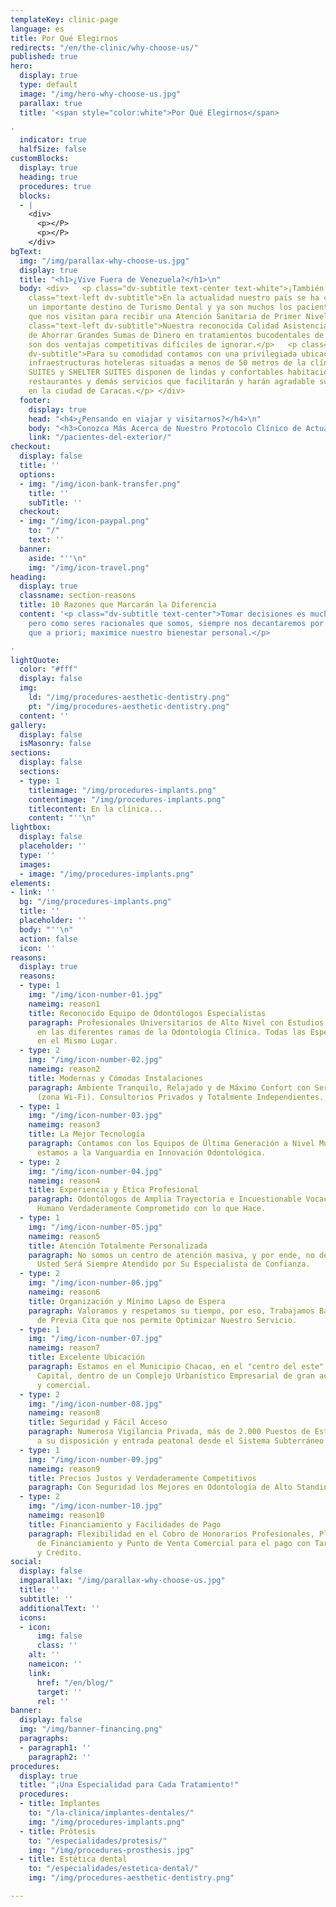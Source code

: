 ```yaml
---
templateKey: clinic-page
language: es
title: Por Qué Elegirnos
redirects: "/en/the-clinic/why-choose-us/"
published: true
hero:
  display: true
  type: default
  image: "/img/hero-why-choose-us.jpg"
  parallax: true
  title: '<span style="color:white">Por Qué Elegirnos</span>

'
  indicator: true
  halfSize: false
customBlocks:
  display: true
  heading: true
  procedures: true
  blocks:
  - |
    <div>
      <p></P>
      <p></P>
    </div>
bgText:
  img: "/img/parallax-why-choose-us.jpg"
  display: true
  title: "<h1>¿Vive Fuera de Venezuela?</h1>\n"
  body: <div>   <p class="dv-subtitle text-center text-white">¡También somos una opción!   </p><p
    class="text-left dv-subtitle">En la actualidad nuestro país se ha convertido en
    un importante destino de Turismo Dental y ya son muchos los pacientes foráneos
    que nos visitan para recibir una Atención Sanitaria de Primer Nivel.</p>   <p
    class="text-left dv-subtitle">Nuestra reconocida Calidad Asistencial y la posibilidad
    de Ahorrar Grandes Sumas de Dinero en tratamientos bucodentales de complejidad
    son dos ventajas competitivas difíciles de ignorar.</p>   <p class="text-left
    dv-subtitle">Para su comodidad contamos con una privilegiada ubicación y dos excelentes
    infraestructuras hoteleras situadas a menos de 50 metros de la clínica. CHACAO
    SUITES y SHELTER SUITES disponen de lindas y confortables habitaciones, estacionamiento,
    restaurantes y demás servicios que facilitarán y harán agradable su breve estadía
    en la ciudad de Caracas.</p> </div>
  footer:
    display: true
    head: "<h4>¿Pensando en viajar y visitarnos?</h4>\n"
    body: "<h3>Conozca Más Acerca de Nuestro Protocolo Clínico de Actuación.</h3>"
    link: "/pacientes-del-exterior/"
checkout:
  display: false
  title: ''
  options:
  - img: "/img/icon-bank-transfer.png"
    title: ''
    subTitle: ''
  checkout:
  - img: "/img/icon-paypal.png"
    to: "/"
    text: ''
  banner:
    aside: "''\n"
    img: "/img/icon-travel.png"
heading:
  display: true
  classname: section-reasons
  title: 10 Razones que Marcarán la Diferencia
  content: '<p class="dv-subtitle text-center">Tomar decisiones es muchas veces complicado,
    pero como seres racionales que somos, siempre nos decantaremos por aquella alternativa,
    que a priori; maximice nuestro bienestar personal.</p>

'
lightQuote:
  color: "#fff"
  display: false
  img:
    ld: "/img/procedures-aesthetic-dentistry.png"
    pt: "/img/procedures-aesthetic-dentistry.png"
  content: ''
gallery:
  display: false
  isMasonry: false
sections:
  display: false
  sections:
  - type: 1
    titleimage: "/img/procedures-implants.png"
    contentimage: "/img/procedures-implants.png"
    titlecontent: En la clínica...
    content: "''\n"
lightbox:
  display: false
  placeholder: ''
  type: ''
  images:
  - image: "/img/procedures-implants.png"
elements:
- link: ''
  bg: "/img/procedures-implants.png"
  title: ''
  placeholder: ''
  body: "''\n"
  action: false
  icon: ''
reasons:
  display: true
  reasons:
  - type: 1
    img: "/img/icon-number-01.jpg"
    nameimg: reason1
    title: Reconocido Equipo de Odontólogos Especialistas
    paragraph: Profesionales Universitarios de Alto Nivel con Estudios de Postgrado
      en las diferentes ramas de la Odontología Clínica. Todas las Especialidades
      en el Mismo Lugar.
  - type: 2
    img: "/img/icon-number-02.jpg"
    nameimg: reason2
    title: Modernas y Cómodas Instalaciones
    paragraph: Ambiente Tranquilo, Relajado y de Máximo Confort con Servicio de Internet
      (zona Wi-Fi). Consultorios Privados y Totalmente Independientes.
  - type: 1
    img: "/img/icon-number-03.jpg"
    nameimg: reason3
    title: La Mejor Tecnología
    paragraph: Contamos con los Equipos de Última Generación a Nivel Mundial. Siempre
      estamos a la Vanguardia en Innovación Odontológica.
  - type: 2
    img: "/img/icon-number-04.jpg"
    nameimg: reason4
    title: Experiencia y Ética Profesional
    paragraph: Odontólogos de Amplia Trayectoria e Incuestionable Vocación. Un Equipo
      Humano Verdaderamente Comprometido con lo que Hace.
  - type: 1
    img: "/img/icon-number-05.jpg"
    nameimg: reason5
    title: Atención Totalmente Personalizada
    paragraph: No somos un centro de atención masiva, y por ende, no delegamos funciones.
      Usted Será Siempre Atendido por Su Especialista de Confianza.
  - type: 2
    img: "/img/icon-number-06.jpg"
    nameimg: reason6
    title: Organización y Mínimo Lapso de Espera
    paragraph: Valoramos y respetamos su tiempo, por eso, Trabajamos Bajo un Sistema
      de Previa Cita que nos permite Optimizar Nuestro Servicio.
  - type: 1
    img: "/img/icon-number-07.jpg"
    nameimg: reason7
    title: Excelente Ubicación
    paragraph: Estamos en el Municipio Chacao, en el "centro del este" de la Ciudad
      Capital, dentro de un Complejo Urbanístico Empresarial de gran actividad económica
      y comercial.
  - type: 2
    img: "/img/icon-number-08.jpg"
    nameimg: reason8
    title: Seguridad y Fácil Acceso
    paragraph: Numerosa Vigilancia Privada, más de 2.000 Puestos de Estacionamiento
      a su disposición y entrada peatonal desde el Sistema Subterráneo Metro de Caracas.
  - type: 1
    img: "/img/icon-number-09.jpg"
    nameimg: reason9
    title: Precios Justos y Verdaderamente Competitivos
    paragraph: Con Seguridad los Mejores en Odontología de Alto Standing.
  - type: 2
    img: "/img/icon-number-10.jpg"
    nameimg: reason10
    title: Financiamiento y Facilidades de Pago
    paragraph: Flexibilidad en el Cobro de Honorarios Profesionales, Planes Especiales
      de Financiamiento y Punto de Venta Comercial para el pago con Tarjetas de Débito
      y Crédito.
social:
  display: false
  imgparallax: "/img/parallax-why-choose-us.jpg"
  title: ''
  subtitle: ''
  additionalText: ''
  icons:
  - icon:
      img: false
      class: ''
    alt: ''
    nameicon: ''
    link:
      href: "/en/blog/"
      target: ''
      rel: ''
banner:
  display: false
  img: "/img/banner-financing.png"
  paragraphs:
  - paragraph1: ''
    paragraph2: ''
procedures:
  display: true
  title: "¡Una Especialidad para Cada Tratamiento!"
  procedures:
  - title: Implantes
    to: "/la-clinica/implantes-dentales/"
    img: "/img/procedures-implants.png"
  - title: Prótesis
    to: "/especialidades/protesis/"
    img: "/img/procedures-prosthesis.jpg"
  - title: Estética dental
    to: "/especialidades/estetica-dental/"
    img: "/img/procedures-aesthetic-dentistry.png"

---
```

